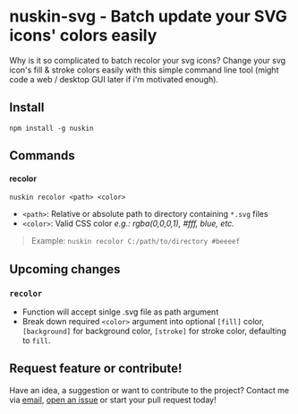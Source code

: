 # nuskin-svg - Batch update your SVG icons' colors easily
Why is it so complicated to batch recolor your svg icons? Change your svg icon's fill &amp; stroke colors easily with this simple command line tool (might code a web / desktop GUI later if i'm motivated enough).


## Install
`npm install -g nuskin`


## Commands
#### recolor
```nuskin recolor <path> <color>```

- `<path>`: Relative or absolute path to directory containing `*.svg` files
- `<color>`: Valid CSS color _e.g.: rgba(0,0,0,1), #fff, blue, etc._

>Example:
>`nuskin recolor C:/path/to/directory #beeeef`


## Upcoming changes
### `recolor`
- Function will accept sinlge .svg file as path argument
- Break down required `<color>` argument into optional `[fill]` color, `[background]` for background color, `[stroke]` for stroke color, defaulting to `fill`.


## Request feature or contribute!
Have an idea, a suggestion or want to contribute to the project? Contact me via [email](mailto:hello@olivierlepage.dev), [open an issue](https://github.com/lowebdev/nuskin-svg/issues/new) or start your pull request today!